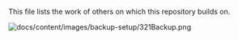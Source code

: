 This file lists the work of others on which this repository builds on.

![docs/content/images/backup-setup/321Backup.png](https://www.neweggbusiness.com/smartbuyer/visualized/321-backup-strategy-best-practices-infographic/)

